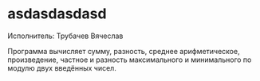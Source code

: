 # asdasdasdasd
Исполнитель: Трубачев Вячеслав

Программа вычисляет сумму, разность, среднее арифметическое, произведение, частное и разность максимального и минимального по модулю двух введённых чисел. 
